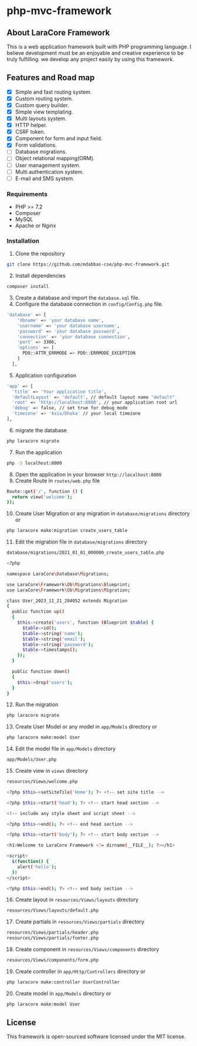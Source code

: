 # php-mvc-framework
## About LaraCore Framework
This is a web application framework built with PHP programming language. I believe development must be an enjoyable and creative experience to be truly fulfilling. we develop any project easily by using this framework.

## Features and Road map
- [x] Simple and fast routing system.
- [x] Custom routing system.
- [x] Custom query builder.
- [x] Simple view templating.
- [x] Multi layouts system.
- [x] HTTP helper.
- [x] CSRF token.
- [x] Component for form and input field.
- [x] Form validations.
- [ ] Database migrations.
- [ ] Object relational mapping(ORM).
- [ ] User management system.
- [ ] Multi authentication system.
- [ ] E-mail and SMS system.

### Requirements
- PHP >= 7.2
- Composer
- MySQL
- Apache or Nginx

### Installation
1. Clone the repository
```bash 
git clone https://github.com/mdabbas-cse/php-mvc-framework.git
```
2. Install dependencies
```bash
composer install
```
3. Create a database and import the `database.sql` file.
4. Configure the database connection in `config/Config.php` file.
```bash
'database' => [
    'dbname' => 'your database name',
    'username' => 'your database username',
    'password' => 'your database password',
    'connection' => 'your database connection',
    'port' => 3306,
    'options' => [
      PDO::ATTR_ERRMODE => PDO::ERRMODE_EXCEPTION
    ]
  ],
```
5. Application configuration
```bash
'app' => [
  'title' => 'Your application title',
  'defaultLayout' => 'default', // default layout name "default" 
  'root' => 'http://localhost:8000', // your application root url
  'debug' => false, // set true for debug mode
  'timezone' => 'Asia/Dhaka' // your local timezone
],
```
6. migrate the database
```bash
php laracore migrate
```
7. Run the application
```bash
php -S localhost:8000
```
8. Open the application in your browser `http://localhost:8000`
9. Create Route in `routes/web.php` file
```bash
Route::get('/', function () {
  return view('welcome');
});
```
10. Create User Migration or any migration in `database/migrations` directory or
```bash
php laracore make:migration create_users_table
```
11. Edit the migration file in `database/migrations` directory
```bash
database/migrations/2021_01_01_000000_create_users_table.php
```
```bash
<?php

namespace LaraCore\Database\Migrations;

use LaraCore\Framework\Db\Migrations\Blueprint;
use LaraCore\Framework\Db\Migrations\Migration;

class User_2023_11_21_204052 extends Migration
{
  public function up()
  {
    $this->create('users', function (Blueprint $table) {
      $table->id();
      $table->string('name');
      $table->string('email');
      $table->string('password');
      $table->timestamps();
    });
  }

  public function down()
  {
    $this->drop('users');
  }
}
```
12. Run the migration
```bash
php laracore migrate
```
13. Create User Model or any model in `app/Models` directory or
```bash
php laracore make:model User
```
14. Edit the model file in `app/Models` directory
```bash
app/Models/User.php
```

15.  Create view in `views` directory
```bash
resources/Views/welcome.php
```
```bash
<?php $this->setSiteTile('Home'); ?> <!-- set site title -->

<?php $this->start('head'); ?> <!-- start head section -->

<!-- include any style sheet and script sheet -->

<?php $this->end(); ?> <!-- end head section -->

<?php $this->start('body'); ?> <!-- start body section -->

<h1>Welcome to LaraCore Framework <?= dirname(__FILE__); ?></h1>

<script>
  $(function() {
    alert('hello');
  })
</script>

<?php $this->end(); ?> <!-- end body section -->
```
16.  Create layout in `resources/Views/layouts` directory
```bash
resources/Views/layouts/default.php
```
17.  Create partials in `resources/Views/partials` directory
```bash
resources/Views/partials/header.php
resources/Views/partials/footer.php
```
18.  Create component in `resources/Views/components` directory
```bash
resources/Views/components/form.php
```
19.  Create controller in `app/Http/Controllers` directory or
```bash
php laracore make:controller UserController
```
20.  Create model in `app/Models` directory or
```bash
php laracore make:model User
```
 
## License
This framework is open-sourced software licensed under the MIT license.
